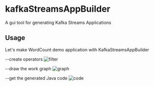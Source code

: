 # kafkaStreamsAppBuilder
A gui tool for generating Kafka Streams Applications

## Usage

Let's make WordCount demo application with KafkaStreamsAppBuilder

--create operators
![filter](https://user-images.githubusercontent.com/22906805/49937357-8d84ef00-fee7-11e8-8e5b-bccb98ee7d57.png)

--draw the work graph
![graph](https://user-images.githubusercontent.com/22906805/49937436-bad19d00-fee7-11e8-844b-ae73435ce3e4.png)

--get the generated Java code
![code](https://user-images.githubusercontent.com/22906805/49937460-ce7d0380-fee7-11e8-98eb-4243f864a066.png)
